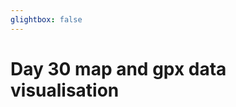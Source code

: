 ```yaml
---
glightbox: false
---
```


# Day 30 map and gpx data visualisation

<style> #map { width: auto; height: 400px; margin: 0;} </style>

<div id="map"></div>

<script> 
var mygpxurl = "/f3/assets/gpx/GPX30.gpx";
</script>

<script src="/f3/javascripts/mygpx.js"> </script>
